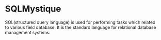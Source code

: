 # SQLMystique
SQL(structured query language) is used for performing tasks which related to various field database.  It is the standard language for relational database management systems.
